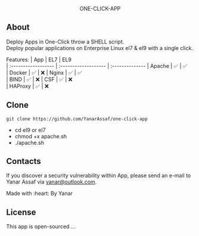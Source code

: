 <p align="center">ONE-CLICK-APP</p>


## About

Deploy Apps in One-Click throw a SHELL script. <br/>
Deploy popular applications on Enterprise Linux el7 & el9 with a single click.

Features:
| App              | EL7           | EL9                   
| :------------------ | :------------------- | :-------------- 
| Apache        | :white_check_mark:       | :white_check_mark:  
| Docker        | :white_check_mark:       | :x: 
| Nginx        | :white_check_mark:       | :white_check_mark:  
| BIND        | :white_check_mark:       | :x: 
| CSF        | :white_check_mark:       | :x:  
| HAProxy        | :white_check_mark:       | :x:   


## Clone
```
git clone https://github.com/YanarAssaf/one-click-app
```
- cd el9 or el7
- chmod +x apache.sh
- ./apache.sh


## Contacts

If you discover a security vulnerability within App, please send an e-mail to Yanar Assaf via [yanar@outlook.com](mailto:yanar@outlook.com).
<p class="love">Made with :heart: By Yanar</p>

## License

This app is open-sourced ...
